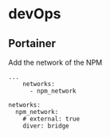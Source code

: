 # devOps

## Portainer

Add the network of the NPM

```docker
...
    networks:
      - npm_network

networks:
  npm_network:
    # external: true
    diver: bridge
```